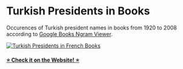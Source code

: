 # Turkish Presidents in Books

Occurences of Turkish president names in books from 1920 to 2008 according to [Google Books Ngram Viewer](https://books.google.com/ngrams).

[![Turkish Presidents in French Books][2]][1]

#### [⭐ Check it on the Website! ⭐](http://kerembozdas.com/turkish-presidents-in-books)


[1]: http://kerembozdas.com/turkish-presidents-in-books
[2]: http://i.imgur.com/xOx1anv.png (Turkish Presidents in French Books)
